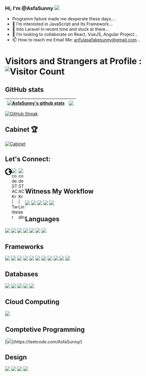### Hi, I'm @AsfaSunny <img src="https://media.giphy.com/media/hvRJCLFzcasrR4ia7z/giphy.gif" width="25px">
- Programm failure made me desperate these days....
- 👀 I’m interested in JavaScript and Its Framework...
- 🌱 Into Laravel in recent time and stuck at there...
- 💞️ I’m looking to collaborate on React, VueJS, Angular Project...
- 📫 How to reach me Email Me: arifulasafakesunny@gmail.com...
<!--  -->
<!---
AsfaSunny/AsfaSunny is a ✨ special ✨ repository because its `README.md` (this file) appears on your GitHub profile.
You can click the Preview link to take a look at your changes.
--->
# Visitors and Strangers at Profile : ![Visitor Count](https://profile-counter.glitch.me/AsfaSunny/count.svg)

## GitHub stats
| <a href="https://github.com/AsfaSunny"><img align="center" src="https://github-readme-stats.vercel.app/api?username=AsfaSunny&theme=radical" alt="AsfaSunny's github stats" /></a> | <a href="https://github.com/AsfaSunny"><img align="center" src="https://github-readme-stats.vercel.app/api/top-langs/?username=AsfaSunny&layout=compact&theme=radical&hide_border=true" /></a> |
| ------------- | ------------- |

[![GitHub Streak](https://streak-stats.demolab.com/?user=AsfaSunny&theme=radical)](https://github.com/AsfaSunny)




## Cabinet 🏆
[![Cabinet](https://github-profile-trophy.vercel.app/?username=AsfaSunny&theme=radical&no-frame=true)](https://github.com/AsfaSunny)


## Let's Connect:
[<img align="left" alt="" width="22px" src="https://raw.githubusercontent.com/iconic/open-iconic/master/svg/globe.svg" />](https://linktr.ee/arifulasfakesunny)
[<img align="left" alt="codeSTACKr | Twitter" width="22px" src="https://cdn.jsdelivr.net/npm/simple-icons@v3/icons/twitter.svg" />](https://twitter.com/AsfakeSunny)
[<img align="left" alt="codeSTACKr | LinkedIn" width="22px" src="https://cdn.jsdelivr.net/npm/simple-icons@v3/icons/linkedin.svg" />](https://www.linkedin.com/in/arifulasfake-sunny23/)
<br /><br/>

## Witness My Workflow
[<img src="https://img.shields.io/badge/Research_Gate-00CCBB.svg?&style=for-the-badge&logo=ResearchGate&logoColor=white" />](https://www.researchgate.net/profile/Ariful-Sunny-2)
[<img src="https://img.shields.io/badge/Stack_Overflow-FE7A16?style=for-the-badge&logo=stack-overflow&logoColor=white" />](https://stackoverflow.com/users/17948006/ariful-asfake-sunny)
[<img src="https://img.shields.io/badge/Behance-0054F7?style=for-the-badge&logo=behance&logoColor=white" />](https://www.behance.net/slomosunny)
[<img src="https://img.shields.io/badge/Dribbble-EA4C89?style=for-the-badge&logo=dribbble&logoColor=white" />](http://dribbble.com/Asfake_Sunny)
[<img src="https://img.shields.io/badge/Pinterest-%23E60023.svg?&style=for-the-badge&logo=Pinterest&logoColor=white" />](https://www.pinterest.com/arifulasfakesunny/)


## Languages
<p>
  <img src="https://img.shields.io/badge/Python-3776AB?style=for-the-badge&logo=python&logoColor=white" />
  <img src="https://img.shields.io/badge/C-00599C?style=for-the-badge&logo=c&logoColor=white" />
  <img src="https://img.shields.io/badge/C%2B%2B-00599C?style=for-the-badge&logo=c%2B%2B&logoColor=white" />
  <img src="https://img.shields.io/badge/JavaScript-323330?style=for-the-badge&logo=javascript&logoColor=F7DF1E" />
  <img src="https://img.shields.io/badge/PHP-777BB4?style=for-the-badge&logo=php&logoColor=white" />
  <img src="https://img.shields.io/badge/jQuery-0769AD?style=for-the-badge&logo=jquery&logoColor=white" />
  <img src="https://img.shields.io/badge/Rust-000000?style=for-the-badge&logo=rust&logoColor=white" />
</p>

## Frameworks
<p>
  <img src="https://img.shields.io/badge/Django-092E20?style=for-the-badge&logo=django&logoColor=white" />
  <img src="https://img.shields.io/badge/Laravel-FF2D20?style=for-the-badge&logo=laravel&logoColor=white" />
  <img src="https://img.shields.io/badge/React-20232A?style=for-the-badge&logo=react&logoColor=61DAFB" />
  <img src="https://img.shields.io/badge/Angular-DD0031?style=for-the-badge&logo=angular&logoColor=white" />
  <img src="https://img.shields.io/badge/Node.js-43853D?style=for-the-badge&logo=node.js&logoColor=white" />
  <img src="https://img.shields.io/badge/Vue.js-35495E?style=for-the-badge&logo=vuedotjs&logoColor=4FC08D" />
  <img src="https://img.shields.io/badge/Express.js-404D59?style=for-the-badge" />
  <img src="https://img.shields.io/badge/TypeScript-007ACC?style=for-the-badge&logo=typescript&logoColor=white" />
  <img src="https://img.shields.io/badge/Bootstrap-563D7C?style=for-the-badge&logo=bootstrap&logoColor=white" />
  <img src="https://img.shields.io/badge/Tailwind_CSS-38B2AC?style=for-the-badge&logo=tailwind-css&logoColor=white">
  <img src="https://img.shields.io/badge/Sass-CC6699?style=for-the-badge&logo=sass&logoColor=white">
</p>

## Databases
  [<img src="https://img.shields.io/badge/Oracle-F80000?style=for-the-badge&logo=Oracle&logoColor=white" />](https://github.com/AsfaSunny/DB-lang-lung)
  [<img src="https://img.shields.io/badge/MySQL-005C84?style=for-the-badge&logo=mysql&logoColor=white" />](https://github.com/AsfaSunny/DB-lang-lung)
  [<img src="https://img.shields.io/badge/PostgreSQL-316192?style=for-the-badge&logo=postgresql&logoColor=white" />](https://github.com/AsfaSunny/DB-lang-lung)
  [<img src="https://img.shields.io/badge/MongoDB-4EA94B?style=for-the-badge&logo=mongodb&logoColor=white" />](https://github.com/AsfaSunny/DB-lang-lung)
  [<img src="https://img.shields.io/badge/SQLite-07405E?style=for-the-badge&logo=sqlite&logoColor=white" />](https://github.com/AsfaSunny/DB-lang-lung)
  
## Cloud Computing
<p>
  <img src="https://img.shields.io/badge/Amazon_AWS-232F3E?style=for-the-badge&logo=amazon-aws&logoColor=white" />
</p>

## Comptetive Programming
<p>
  [<img src="https://img.shields.io/badge/-LeetCode-FFA116?style=for-the-badge&logo=LeetCode&logoColor=black" />](https://leetcode.com/AsfaSunny/)
</p>

## Design
<p>
  <img src="https://img.shields.io/badge/Figma-F24E1E?style=for-the-badge&logo=figma&logoColor=white" />
  <img src="https://img.shields.io/badge/Adobe%20Illustrator-FF9A00?style=for-the-badge&logo=adobe%20illustrator&logoColor=white" />
  <img src="https://img.shields.io/badge/Adobe%20Lightroom-31A8FF?style=for-the-badge&logo=Adobe%20Lightroom&logoColor=white" />
  <img src="https://img.shields.io/badge/Adobe%20Photoshop-31A8FF?style=for-the-badge&logo=Adobe%20Photoshop&logoColor=black" />
</p>
